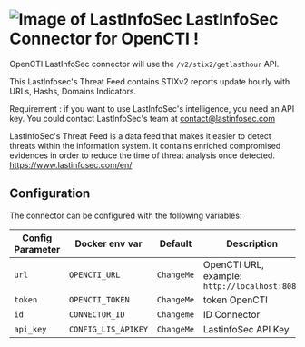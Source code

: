 # ![Image of LastInfoSec](https://www.lastinfosec.com/img/logolastinfosec.png) LastInfoSec Connector for OpenCTI !

OpenCTI LastInfoSec connector will use the `/v2/stix2/getlasthour` API.

This LastInfosec's Threat Feed contains STIXv2 reports update hourly with URLs, Hashs, Domains Indicators.  

Requirement : if you want to use LastInfoSec's intelligence, you need an API key. You could contact LastInfoSec's team at contact@lastinfosec.com

LastInfoSec's Threat Feed is a data feed that makes it easier to detect threats within the information system. It contains enriched compromised evidences in order to reduce the time of threat analysis once detected.
https://www.lastinfosec.com/en/


## Configuration

The connector can be configured with the following variables:

| Config Parameter       | Docker env var                   | Default                                     | Description                                                 |
| -----------------------| -------------------------------- | ------------------------------------------- | ----------------------------------------------------------- |
| `url`             | `OPENCTI_URL`              | `ChangeMe` |    OpenCTI URL, example: `http://localhost:8080`    |
| `token`             | `OPENCTI_TOKEN`              | `ChangeMe`                                        | token OpenCTI      |
| `id`         | `CONNECTOR_ID`          | `Changeme`                                     | ID Connector     |
| `api_key`        | `CONFIG_LIS_APIKEY`         | `ChangeMe`                                     | LastinfoSec API Key  

